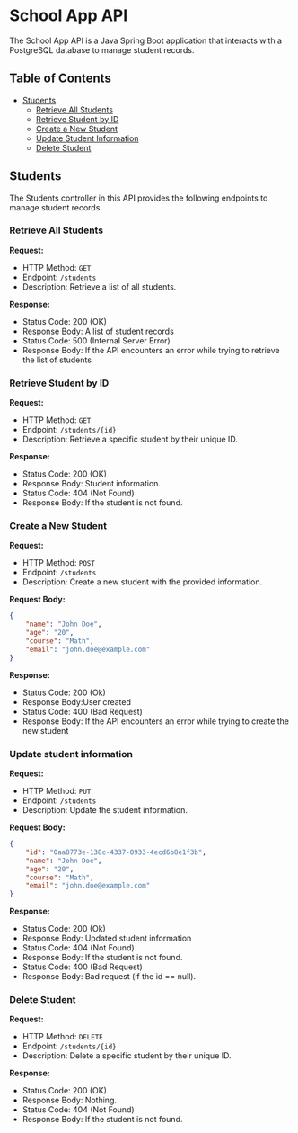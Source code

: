 # School App API

The School App API is a Java Spring Boot application that interacts with a PostgreSQL database to manage student records.

## Table of Contents

- [Students](#students)
  - [Retrieve All Students](#retrieve-all-students)
  - [Retrieve Student by ID](#retrieve-student-by-id)
  - [Create a New Student](#create-a-new-student)
  - [Update Student Information](#update-student-information)
  - [Delete Student](#delete-student)

## Students

The Students controller in this API provides the following endpoints to manage student records.

### Retrieve All Students

**Request:**

- HTTP Method: `GET`
- Endpoint: `/students`
- Description: Retrieve a list of all students.

**Response:**

- Status Code: 200 (OK)
- Response Body: A list of student records
- Status Code: 500 (Internal Server Error)
- Response Body: If the API encounters an  error while trying to retrieve the list of students


### Retrieve Student by ID

**Request:**

- HTTP Method: `GET`
- Endpoint: `/students/{id}`
- Description: Retrieve a specific student by their unique ID.

**Response:**

- Status Code: 200 (OK)
- Response Body: Student information.
- Status Code: 404 (Not Found)
- Response Body: If the student is not found.

### Create a New Student

**Request:**

- HTTP Method: `POST`
- Endpoint: `/students`
- Description: Create a new student with the provided information.

**Request Body:**

```json
{
    "name": "John Doe",
    "age": "20",
    "course": "Math",
    "email": "john.doe@example.com"
}
```
**Response:**
- Status Code: 200 (Ok)
- Response Body:User created
- Status Code: 400 (Bad Request)
- Response Body: If the API encounters an  error while trying to create the new student

### Update student information

**Request:**

- HTTP Method: `PUT`
- Endpoint: `/students`
- Description: Update the student information.

**Request Body:**

```json
{
    "id": "0aa8773e-138c-4337-8933-4ecd6b8e1f3b",
    "name": "John Doe",
    "age": "20",
    "course": "Math",
    "email": "john.doe@example.com"
}
```

**Response:**
- Status Code: 200 (Ok)
- Response Body: Updated student information
- Status Code: 404 (Not Found)
- Response Body: If the student is not found.
- Status Code: 400 (Bad Request)
- Response Body: Bad request (if the id == null). 


### Delete Student 

**Request:**

- HTTP Method: `DELETE`
- Endpoint: `/students/{id}`
- Description: Delete a specific student by their unique ID.

**Response:**

- Status Code: 200 (OK)
- Response Body: Nothing.
- Status Code: 404 (Not Found)
- Response Body: If the student is not found.
